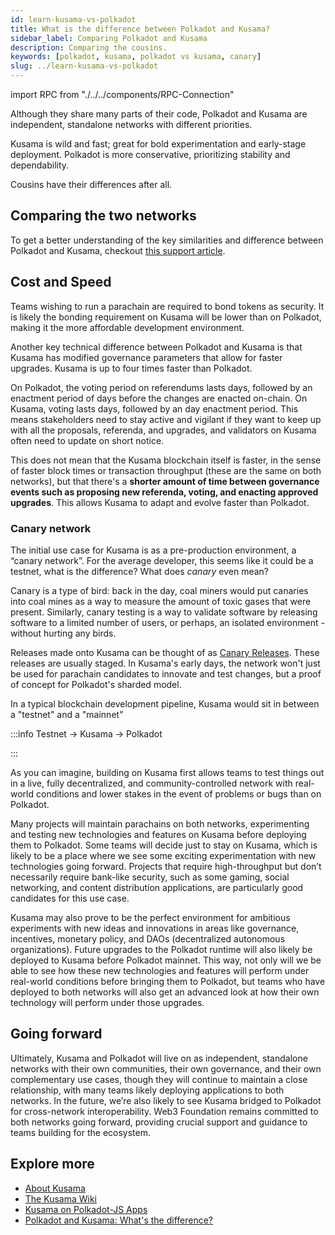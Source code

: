 ```yaml
---
id: learn-kusama-vs-polkadot
title: What is the difference between Polkadot and Kusama?
sidebar_label: Comparing Polkadot and Kusama
description: Comparing the cousins.
keywords: [polkadot, kusama, polkadot vs kusama, canary]
slug: ../learn-kusama-vs-polkadot
---
```

import RPC from "./../../components/RPC-Connection"

Although they share many parts of their code, Polkadot and Kusama are independent, standalone
networks with different priorities.

Kusama is wild and fast; great for bold experimentation and early-stage deployment. Polkadot is more
conservative, prioritizing stability and dependability.

Cousins have their differences after all.

## Comparing the two networks

To get a better understanding of the key similarities and difference between Polkadot and Kusama, checkout [this support article](https://support.polkadot.network/support/solutions/articles/65000182146-kusama-and-polkadot-what-s-the-difference-).

## Cost and Speed

Teams wishing to run a parachain are required to bond tokens as security. It is likely the bonding requirement on Kusama will be lower than on Polkadot, making it the more affordable development environment.

Another key technical difference between Polkadot and Kusama is that Kusama has modified
governance parameters that allow for faster upgrades. Kusama is up to four times faster than
Polkadot.

On Polkadot, the voting period on referendums
lasts <RPC network="polkadot" path="consts.democracy.votingPeriod" defaultValue={403200} filter="blocksToDays"/> days,
followed by an enactment period
of <RPC network="polkadot" path="consts.democracy.enactmentPeriod" defaultValue={403200} filter="blocksToDays"/> days
before the changes are enacted on-chain. On Kusama, voting
lasts <RPC network="kusama" path="consts.democracy.votingPeriod" defaultValue={100,800} filter="blocksToDays"/> days,
followed by an <RPC network="kusama" path="consts.democracy.enactmentPeriod" defaultValue={115,200} filter="blocksToDays"/> day
enactment period. This means stakeholders need to stay active and vigilant if they want to keep up with 
all the proposals, referenda, and upgrades, and validators on Kusama often need to update on short notice.

This does not mean that the Kusama blockchain itself is faster, in the sense of faster block times or
transaction throughput (these are the same on both networks), but that there's a **shorter amount of 
time between governance events such as proposing new referenda, voting, and enacting approved upgrades**.
This allows Kusama to adapt and evolve faster than Polkadot.

### Canary network

The initial use case for Kusama is as a pre-production environment, a “canary network”.
For the average developer, this seems like it could be a testnet, what is the difference?
What does _canary_ even mean?

Canary is a type of bird: back in the day, coal miners would put canaries into coal mines as a way to measure the amount of toxic gases that were present. Similarly, canary testing is a way to validate software by releasing software to a limited number of users, or perhaps, an isolated environment - without hurting any birds.

Releases made onto Kusama can be thought of as [Canary Releases](https://martinfowler.com/bliki/CanaryRelease.html).
These releases are usually staged. In Kusama's early days, the network won't just be used for parachain candidates to innovate and test changes, but a proof of concept for Polkadot's sharded model.

In a typical blockchain development pipeline, Kusama would sit in between a "testnet" and a "mainnet"

:::info Testnet -> Kusama -> Polkadot

:::

As you can imagine, building on Kusama first allows teams to test things out in a live, fully decentralized, and
community-controlled network with real-world conditions and lower stakes in the event of problems or
bugs than on Polkadot.

Many projects will maintain parachains on both networks, experimenting and testing new technologies
and features on Kusama before deploying them to Polkadot. Some teams will decide just to stay on
Kusama, which is likely to be a place where we see some exciting experimentation with new
technologies going forward. Projects that require high-throughput but don’t necessarily require
bank-like security, such as some gaming, social networking, and content distribution applications,
are particularly good candidates for this use case.

Kusama may also prove to be the perfect environment for ambitious experiments with new ideas and
innovations in areas like governance, incentives, monetary policy, and DAOs (decentralized
autonomous organizations). Future upgrades to the Polkadot runtime will also likely be deployed to
Kusama before Polkadot mainnet. This way, not only will we be able to see how these new technologies
and features will perform under real-world conditions before bringing them to Polkadot, but teams
who have deployed to both networks will also get an advanced look at how their own technology will
perform under those upgrades.

## Going forward

Ultimately, Kusama and Polkadot will live on as independent, standalone networks with their own
communities, their own governance, and their own complementary use cases, though they will continue
to maintain a close relationship, with many teams likely deploying applications to both networks. In
the future, we’re also likely to see Kusama bridged to Polkadot for cross-network interoperability.
Web3 Foundation remains committed to both networks going forward, providing crucial support and
guidance to teams building for the ecosystem.

## Explore more

- [About Kusama](https://kusama.network)
- [The Kusama Wiki](https://guide.kusama.network)
- [Kusama on Polkadot-JS Apps](https://kusama.dotapps.io)
- [Polkadot and Kusama: What's the difference?](https://support.polkadot.network/support/solutions/articles/65000182146-kusama-and-polkadot-what-s-the-difference-)
